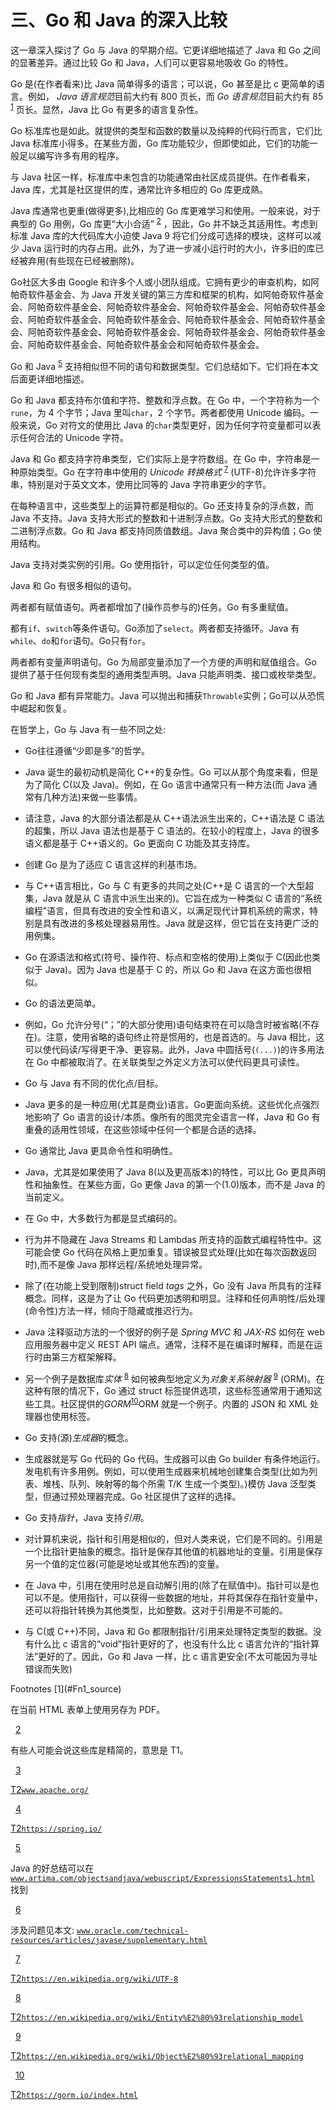 # 三、Go 和 Java 的深入比较

这一章深入探讨了 Go 与 Java 的早期介绍。它更详细地描述了 Java 和 Go 之间的显著差异。通过比较 Go 和 Java，人们可以更容易地吸收 Go 的特性。

Go 是(在作者看来)比 Java 简单得多的语言；可以说，Go 甚至是比 c 更简单的语言。例如， *Java 语言规范*目前大约有 800 页长，而 *Go 语言规范*目前大约有 85 <sup>[1](#Fn1)</sup> 页长。显然，Java 比 Go 有更多的语言复杂性。

Go 标准库也是如此。就提供的类型和函数的数量以及纯粹的代码行而言，它们比 Java 标准库小得多。在某些方面，Go 库功能较少，但即使如此，它们的功能一般足以编写许多有用的程序。

与 Java 社区一样，标准库中未包含的功能通常由社区成员提供。在作者看来，Java 库，尤其是社区提供的库，通常比许多相应的 Go 库更成熟。

Java 库通常也更重(做得更多),比相应的 Go 库更难学习和使用。一般来说，对于典型的 Go 用例，Go 库更“大小合适” <sup>[2](#Fn2)</sup> ，因此，Go 并不缺乏其适用性。考虑到标准 Java 库的大代码库大小迫使 Java 9 将它们分成可选择的模块，这样可以减少 Java 运行时的内存占用。此外，为了进一步减小运行时的大小，许多旧的库已经被弃用(有些现在已经被删除)。

Go社区大多由 Google 和许多个人或小团队组成。它拥有更少的审查机构，如阿帕奇软件基金会、为 Java 开发关键的第三方库和框架的机构，如阿帕奇软件基金会、阿帕奇软件基金会、阿帕奇软件基金会、阿帕奇软件基金会、阿帕奇软件基金会、阿帕奇软件基金会、阿帕奇软件基金会、阿帕奇软件基金会、阿帕奇软件基金会、阿帕奇软件基金会、阿帕奇软件基金会、阿帕奇软件基金会、阿帕奇软件基金会、阿帕奇软件基金会、阿帕奇软件基金会和阿帕奇软件基金会。

Go 和 Java <sup>[5](#Fn5)</sup> 支持相似但不同的语句和数据类型。它们总结如下。它们将在本文后面更详细地描述。

Go 和 Java 都支持布尔值和字符、整数和浮点数。在 Go 中，一个字符称为一个`rune`，为 4 个字节；Java 里叫`char`，2 个字节。两者都使用 Unicode 编码。一般来说，Go 对符文的使用比 Java 的`char`类型更好，因为任何字符变量都可以表示任何合法的 Unicode 字符。

Java 和 Go 都支持字符串类型，它们实际上是字符数组。在 Go 中，字符串是一种原始类型。Go 在字符串中使用的 *Unicode* *转换格式* <sup>[7](#Fn7)</sup> (UTF-8)允许许多字符串，特别是对于英文文本，使用比同等的 Java 字符串更少的字节。

在每种语言中，这些类型上的运算符都是相似的。Go 还支持复杂的浮点数，而 Java 不支持。Java 支持大形式的整数和十进制浮点数。Go 支持大形式的整数和二进制浮点数。Go 和 Java 都支持同质值数组。Java 聚合类中的异构值；Go 使用结构。

Java 支持对类实例的引用。Go 使用指针，可以定位任何类型的值。

Java 和 Go 有很多相似的语句。

两者都有赋值语句。两者都增加了(操作员参与的)任务。Go 有多重赋值。

都有`if`、`switch`等条件语句。Go添加了`select`。两者都支持循环。Java 有`while`、`do`和`for`语句。Go只有`for`。

两者都有变量声明语句。Go 为局部变量添加了一个方便的声明和赋值组合。Go 提供了基于任何现有类型的通用类型声明。Java 只能声明类、接口或枚举类型。

Go 和 Java 都有异常能力。Java 可以抛出和捕获`Throwable`实例；Go可以从恐慌中崛起和恢复。

在哲学上，Go 与 Java 有一些不同之处:

*   Go往往遵循“少即是多”的哲学。

*   Java 诞生的最初动机是简化 C++的复杂性。Go 可以从那个角度来看，但是为了简化 C(以及 Java)。例如，在 Go 语言中通常只有一种方法(而 Java 通常有几种方法)来做一些事情。

*   请注意，Java 的大部分语法都是从 C++语法派生出来的，C++语法是 C 语法的超集，所以 Java 语法也是基于 C 语法的。在较小的程度上，Java 的很多语义都是基于 C++语义的。Go 更面向 C 功能及其支持库。

*   创建 Go 是为了适应 C 语言这样的利基市场。

*   与 C++语言相比，Go 与 C 有更多的共同之处(C++是 C 语言的一个大型超集，Java 就是从 C 语言中派生出来的)。它旨在成为一种类似 C 语言的“系统编程”语言，但具有改进的安全性和语义，以满足现代计算机系统的需求，特别是具有改进的多核处理器易用性。Java 就是这样，但它旨在支持更广泛的用例集。

*   Go 在源语法和格式(符号、操作符、标点和空格的使用)上类似于 C(因此也类似于 Java)。因为 Java 也是基于 C 的，所以 Go 和 Java 在这方面也很相似。

*   Go 的语法更简单。

*   例如，Go 允许分号(“；”的大部分使用)语句结束符在可以隐含时被省略(不存在)。注意，使用省略的语句终止符是惯用的，也是首选的。与 Java 相比，这可以使代码读/写得更干净、更容易。此外，Java 中圆括号(`(...)`)的许多用法在 Go 中都被取消了。在关联类型之外定义方法可以使代码更具可读性。

*   Go 与 Java 有不同的优化点/目标。

*   Java 更多的是一种应用(尤其是商业)语言。Go更面向系统。这些优化点强烈地影响了 Go 语言的设计/本质。像所有的图灵完全语言一样，Java 和 Go 有重叠的适用性领域，在这些领域中任何一个都是合适的选择。

*   Go 通常比 Java 更具命令性和明确性。

*   Java，尤其是如果使用了 Java 8(以及更高版本)的特性，可以比 Go 更具声明性和抽象性。在某些方面，Go 更像 Java 的第一个(1.0)版本，而不是 Java 的当前定义。

*   在 Go 中，大多数行为都是显式编码的。

*   行为并不隐藏在 Java Streams 和 Lambdas 所支持的函数式编程特性中。这可能会使 Go 代码在风格上更加重复。错误被显式处理(比如在每次函数返回时),而不是像 Java 那样远程/系统地处理异常。

*   除了(在功能上受到限制)struct field *tags* 之外，Go 没有 Java 所具有的注释概念。同样，这是为了让 Go 代码更加透明和明显。注释和任何声明性/后处理(命令性)方法一样，倾向于隐藏或推迟行为。

*   Java 注释驱动方法的一个很好的例子是 *Spring* *MVC* 和 *JAX-RS* 如何在 web 应用服务器中定义 REST API 端点。通常，注释不是在编译时解释，而是在运行时由第三方框架解释。

*   另一个例子是数据库*实体* <sup>[8](#Fn8)</sup> 如何被典型地定义为*对象关系映射器* <sup>[9](#Fn9)</sup> (ORM)。在这种有限的情况下，Go 通过 struct 标签提供选项，这些标签通常用于通知这些工具。社区提供的*GORM*<sup>[10](#Fn10)</sup>ORM 就是一个例子。内置的 JSON 和 XML 处理器也使用标签。

*   Go 支持(源)*生成器*的概念。

*   生成器就是写 Go 代码的 Go 代码。生成器可以由 Go builder 有条件地运行。发电机有许多用例。例如，可以使用生成器来机械地创建集合类型(比如为列表<t>、堆栈<t>、队列<t>、映射<k t="">等的每个所需 T/K 生成一个类型)。)模仿 Java 泛型类型，但通过预处理器完成。Go 社区提供了这样的选择。</k></t></t></t>

*   Go 支持*指针*，Java 支持*引用*。

*   对计算机来说，指针和引用是相似的，但对人类来说，它们是不同的。引用是一个比指针更抽象的概念。指针是保存其他值的机器地址的变量。引用是保存另一个值的定位器(可能是地址或其他东西)的变量。

*   在 Java 中，引用在使用时总是自动解引用的(除了在赋值中)。指针可以是也可以不是。使用指针，可以获得一些数据的地址，并将其保存在指针变量中，还可以将指针转换为其他类型，比如整数。这对于引用是不可能的。

*   与 C(或 C++)不同，Java 和 Go 都限制指针/引用来处理特定类型的数据。没有什么比 c 语言的“void”指针更好的了，也没有什么比 c 语言允许的“指针算法”更好的了。因此，Go 和 Java 一样，比 c 语言更安全(不太可能因为寻址错误而失败)

<aside aria-label="Footnotes" class="FootnoteSection" epub:type="footnotes">Footnotes [1](#Fn1_source)

在当前 HTML 表单上使用另存为 PDF。

  [2](#Fn2_source)

有些人可能会说这些库是精简的，意思是 T1。

  [3](#Fn3_source)

[T2`www.apache.org/`](http://www.apache.org/)

  [4](#Fn4_source)

[T2`https://spring.io/`](https://spring.io/)

  [5](#Fn5_source)

Java 的好总结可以在 [`www.artima.com/objectsandjava/webuscript/ExpressionsStatements1.html`](http://www.artima.com/objectsandjava/webuscript/ExpressionsStatements1.html) 找到

  [6](#Fn6_source)

涉及问题见本文: [`www.oracle.com/technical-resources/articles/javase/supplementary.html`](http://www.oracle.com/technical-resources/articles/javase/supplementary.html)

  [7](#Fn7_source)

[T2`https://en.wikipedia.org/wiki/UTF-8`](https://en.wikipedia.org/wiki/UTF-8)

  [8](#Fn8_source)

[T2`https://en.wikipedia.org/wiki/Entity%E2%80%93relationship_model`](https://en.wikipedia.org/wiki/Entity%25E2%2580%2593relationship_model)

  [9](#Fn9_source)

[T2`https://en.wikipedia.org/wiki/Object%E2%80%93relational_mapping`](https://en.wikipedia.org/wiki/Object%25E2%2580%2593relational_mapping)

  [10](#Fn10_source)

[T2`https://gorm.io/index.html`](https://gorm.io/index.html)

 </aside>